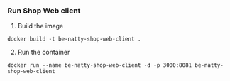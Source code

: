 ### Run Shop Web client

1. Build the image

```shell
docker build -t be-natty-shop-web-client .
```

2. Run the container

```shell
docker run --name be-natty-shop-web-client -d -p 3000:8081 be-natty-shop-web-client
```
